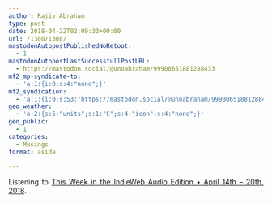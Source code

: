 ```yaml
---
author: Rajiv Abraham
type: post
date: 2018-04-22T02:09:33+00:00
url: /1308/1308/
mastodonAutopostPublishedNoRetoot:
  - 1
mastodonAutopostLastSuccessfullPostURL:
  - https://mastodon.social/@unoabraham/99900651881288433
mf2_mp-syndicate-to:
  - 'a:1:{i:0;s:4:"none";}'
mf2_syndication:
  - 'a:1:{i:0;s:53:"https://mastodon.social/@unoabraham/99900651881288433";}'
geo_weather:
  - 'a:2:{s:5:"units";s:1:"C";s:4:"icon";s:4:"none";}'
geo_public:
  - 1
categories:
  - Musings
format: aside

---
```

<p style="text-align: justify;">
  Listening to <a href="https://martymcgui.re/2018/04/21/055815/" target="_blank" rel="noopener">This Week in the IndieWeb Audio Edition • April 14th &#8211; 20th, 2018</a>.
</p>